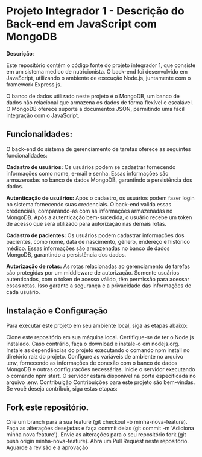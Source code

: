# Projeto Integrador 1 - Descrição do Back-end em JavaScript com MongoDB
**Descrição**:

Este repositório contém o código fonte do projeto integrador 1, que consiste em um sistema medico de nutricionista. O back-end foi desenvolvido em JavaScript, utilizando o ambiente de execução Node.js, juntamente com o framework Express.js.

O banco de dados utilizado neste projeto é o MongoDB, um banco de dados não relacional que armazena os dados de forma flexível e escalável. O MongoDB oferece suporte a documentos JSON, permitindo uma fácil integração com o JavaScript.

## Funcionalidades:

O back-end do sistema de gerenciamento de tarefas oferece as seguintes funcionalidades:

**Cadastro de usuários:**
Os usuários podem se cadastrar fornecendo informações como nome, e-mail e senha. Essas informações são armazenadas no banco de dados MongoDB, garantindo a persistência dos dados.

**Autenticação de usuários:**
Após o cadastro, os usuários podem fazer login no sistema fornecendo suas credenciais. O back-end valida essas credenciais, comparando-as com as informações armazenadas no MongoDB. Após a autenticação bem-sucedida, o usuário recebe um token de acesso que será utilizado para autorização nas demais rotas.

**Cadastro de pacientes:**
Os usuários podem cadastrar informações dos pacientes, como nome, data de nascimento, gênero, endereço e histórico médico. Essas informações são armazenadas no banco de dados MongoDB, garantindo a persistência dos dados.

**Autorização de rotas:**
As rotas relacionadas ao gerenciamento de tarefas são protegidas por um middleware de autorização. Somente usuários autenticados, com o token de acesso válido, têm permissão para acessar essas rotas. Isso garante a segurança e a privacidade das informações de cada usuário.

## Instalação e Configuração
Para executar este projeto em seu ambiente local, siga as etapas abaixo:

Clone este repositório em sua máquina local.
Certifique-se de ter o Node.js instalado. Caso contrário, faça o download e instale-o em nodejs.org.
Instale as dependências do projeto executando o comando npm install no diretório raiz do projeto.
Configure as variáveis de ambiente no arquivo .env, fornecendo as informações de conexão com o banco de dados MongoDB e outras configurações necessárias.
Inicie o servidor executando o comando npm start. O servidor estará disponível na porta especificada no arquivo .env.
Contribuição
Contribuições para este projeto são bem-vindas. Se você deseja contribuir, siga estas etapas:

## Fork este repositório.
Crie um branch para a sua feature (git checkout -b minha-nova-feature).
Faça as alterações desejadas e faça commit delas (git commit -m 'Adiciona minha nova feature').
Envie as alterações para o seu repositório fork (git push origin minha-nova-feature).
Abra um Pull Request neste repositório.
Aguarde a revisão e a aprovação
